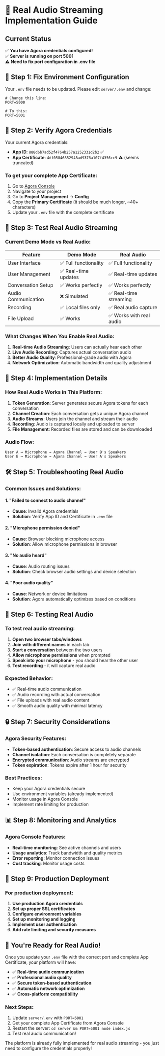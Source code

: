 # 🎤 Real Audio Streaming Implementation Guide

## Current Status
✅ **You have Agora credentials configured!**  
✅ **Server is running on port 5001**  
⚠️ **Need to fix port configuration in .env file**

## 🔧 **Step 1: Fix Environment Configuration**

Your `.env` file needs to be updated. Please edit `server/.env` and change:

```env
# Change this line:
PORT=5000

# To this:
PORT=5001
```

## 🎯 **Step 2: Verify Agora Credentials**

Your current Agora credentials:
- **App ID**: `888d6b7ad52f4764b257a1252331d2b2` ✅
- **App Certificate**: `4df05846352948ad9378a107f4356cc9` ⚠️ (seems truncated)

### **To get your complete App Certificate:**

1. Go to [Agora Console](https://console.agora.io/)
2. Navigate to your project
3. Go to **Project Management** → **Config**
4. Copy the **Primary Certificate** (it should be much longer, ~40+ characters)
5. Update your `.env` file with the complete certificate

## 🚀 **Step 3: Test Real Audio Streaming**

### **Current Demo Mode vs Real Audio:**

| Feature | Demo Mode | Real Audio |
|---------|-----------|------------|
| User Interface | ✅ Full functionality | ✅ Full functionality |
| User Management | ✅ Real-time updates | ✅ Real-time updates |
| Conversation Setup | ✅ Works perfectly | ✅ Works perfectly |
| Audio Communication | ❌ Simulated | ✅ Real-time streaming |
| Recording | ✅ Local files only | ✅ Real audio capture |
| File Upload | ✅ Works | ✅ Works with real audio |

### **What Changes When You Enable Real Audio:**

1. **Real-time Audio Streaming**: Users can actually hear each other
2. **Live Audio Recording**: Captures actual conversation audio
3. **Better Audio Quality**: Professional-grade audio with Agora
4. **Network Optimization**: Automatic bandwidth and quality adjustment

## 🔧 **Step 4: Implementation Details**

### **How Real Audio Works in This Platform:**

1. **Token Generation**: Server generates secure Agora tokens for each conversation
2. **Channel Creation**: Each conversation gets a unique Agora channel
3. **Audio Streams**: Users join the channel and stream their audio
4. **Recording**: Audio is captured locally and uploaded to server
5. **File Management**: Recorded files are stored and can be downloaded

### **Audio Flow:**
```
User A → Microphone → Agora Channel → User B's Speakers
User B → Microphone → Agora Channel → User A's Speakers
```

## 🛠️ **Step 5: Troubleshooting Real Audio**

### **Common Issues and Solutions:**

#### **1. "Failed to connect to audio channel"**
- **Cause**: Invalid Agora credentials
- **Solution**: Verify App ID and Certificate in `.env` file

#### **2. "Microphone permission denied"**
- **Cause**: Browser blocking microphone access
- **Solution**: Allow microphone permissions in browser

#### **3. "No audio heard"**
- **Cause**: Audio routing issues
- **Solution**: Check browser audio settings and device selection

#### **4. "Poor audio quality"**
- **Cause**: Network or device limitations
- **Solution**: Agora automatically optimizes based on conditions

## 🎯 **Step 6: Testing Real Audio**

### **To test real audio streaming:**

1. **Open two browser tabs/windows**
2. **Join with different names** in each tab
3. **Start a conversation** between the two users
4. **Allow microphone permissions** when prompted
5. **Speak into your microphone** - you should hear the other user
6. **Test recording** - it will capture real audio

### **Expected Behavior:**
- ✅ Real-time audio communication
- ✅ Audio recording with actual conversation
- ✅ File uploads with real audio content
- ✅ Smooth audio quality with minimal latency

## 🔒 **Step 7: Security Considerations**

### **Agora Security Features:**
- **Token-based authentication**: Secure access to audio channels
- **Channel isolation**: Each conversation is completely separate
- **Encrypted communication**: Audio streams are encrypted
- **Token expiration**: Tokens expire after 1 hour for security

### **Best Practices:**
- Keep your Agora credentials secure
- Use environment variables (already implemented)
- Monitor usage in Agora Console
- Implement rate limiting for production

## 📊 **Step 8: Monitoring and Analytics**

### **Agora Console Features:**
- **Real-time monitoring**: See active channels and users
- **Usage analytics**: Track bandwidth and quality metrics
- **Error reporting**: Monitor connection issues
- **Cost tracking**: Monitor usage costs

## 🚀 **Step 9: Production Deployment**

### **For production deployment:**

1. **Use production Agora credentials**
2. **Set up proper SSL certificates**
3. **Configure environment variables**
4. **Set up monitoring and logging**
5. **Implement user authentication**
6. **Add rate limiting and security measures**

## 🎉 **You're Ready for Real Audio!**

Once you update your `.env` file with the correct port and complete App Certificate, your platform will have:

- ✅ **Real-time audio communication**
- ✅ **Professional audio quality**
- ✅ **Secure token-based authentication**
- ✅ **Automatic network optimization**
- ✅ **Cross-platform compatibility**

### **Next Steps:**
1. Update `server/.env` with `PORT=5001`
2. Get your complete App Certificate from Agora Console
3. Restart the server: `cd server && PORT=5001 node index.js`
4. Test real audio communication!

The platform is already fully implemented for real audio streaming - you just need to configure the credentials properly!

